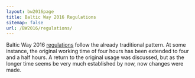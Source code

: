 ```yaml
---
layout: bw2016page
title: Baltic Way 2016 Regulations
sitemap: false
url: /BW2016/regulations/
---
```


Baltic Way 2016 [regulations](BW16regulations.pdf) follow the already traditional pattern. At some instance, the original working time of four hours has been extended to four and a half hours. A return to the original usage was discussed, but as the longer time seems be very much established by now, now changes were made.

